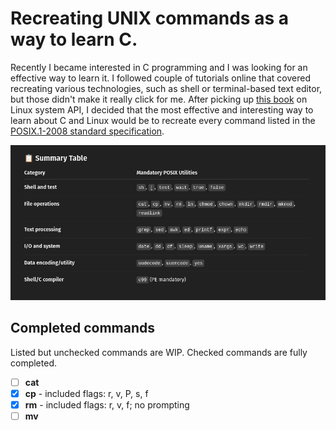 # Recreating UNIX commands as a way to learn C.

Recently I became interested in C programming and I was looking for an effective way to learn it. I followed couple of tutorials online that covered recreating
various technologies, such as shell or terminal-based text editor, but those didn't make it really click for me. After picking up [this book](https://man7.org/tlpi/index.html) on Linux system API, I decided that the most effective and interesting way to learn about C and Linux would be to recreate every command listed in the [POSIX.1-2008 standard specification](https://pubs.opengroup.org/onlinepubs/9699919799/utilities/V3_chap01.html). 

![POSIX.1-2008 commands listed by the one and only ChatGPT](command_list.png "POSIX.1-2008 commands listed by the one and only ChatGPT")

## Completed commands

Listed but unchecked commands are WIP. Checked commands are fully completed.

- [ ] **cat**
- [X] **cp** - included flags: r, v, P, s, f
- [X] **rm** - included flags: r, v, f; no prompting
- [ ] **mv**
